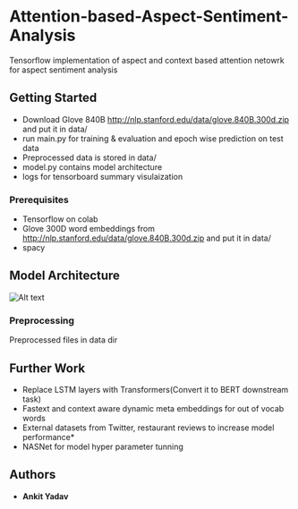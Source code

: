 # Attention-based-Aspect-Sentiment-Analysis
Tensorflow implementation of aspect and context based attention netowrk for aspect sentiment analysis

## Getting Started
* Download Glove 840B http://nlp.stanford.edu/data/glove.840B.300d.zip and put it in data/
* run main.py for training & evaluation and epoch wise prediction on test data
* Preprocessed data is stored in data/
* model.py contains model architecture
* logs for tensorboard summary visulaization


### Prerequisites

* Tensorflow on colab
* Glove 300D word embeddings from http://nlp.stanford.edu/data/glove.840B.300d.zip and put it in data/
* spacy 

## Model Architecture 
![Alt text](/Users/ankityadav/Downloads/model_architecture.png?raw=true "Title")

### Preprocessing
Preprocessed files in data dir

## Further Work
* Replace LSTM layers with Transformers(Convert it to BERT downstream task)
* Fastext and context aware dynamic meta embeddings for out of vocab words
* External datasets from Twitter, restaurant reviews to increase model performance* 
* NASNet for model hyper parameter tunning

## Authors

* **Ankit Yadav**
